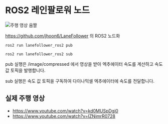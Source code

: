 # ROS2 레인팔로워 노드

![주행 영상 움짤](https://files.catbox.moe/pe5rfi.webp)

https://github.com/jhoon6/LaneFollower 의 ROS2 노드화

`
ros2 run lanefollower_ros2 pub
`

`
ros2 run lanefollower_ros2 sub
`

pub 실행은 /image/compressed 에서 영상을 받아 엑추에이터 속도를 계산하고 속도 값 토픽을 발행합니다.

sub 실행은 속도 값 토픽을 구독하여 다이나믹셀 엑추에이터에 속도를 전달합니다.

## 실제 주행 영상
- https://www.youtube.com/watch?v=kd0MUSpDgi0
- https://www.youtube.com/watch?v=IZNimrR0728
